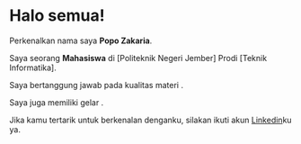 # Halo semua! 

Perkenalkan nama saya **Popo Zakaria**.<br>

Saya seorang **Mahasiswa** di [Politeknik Negeri Jember] Prodi [Teknik Informatika].<br>

Saya bertanggung jawab pada kualitas materi .<br>

Saya juga memiliki gelar .<br>

Jika kamu tertarik untuk berkenalan denganku, silakan ikuti akun [Linkedin](https://www.linkedin.com/in/popo-zakaria-486883277?miniProfileUrn=urn%3Ali%3Afs_miniProfile%3AACoAAEOVLuYBBVtDoqBIG85QJk7cyTrso8pU_HQ&lipi=urn%3Ali%3Apage%3Ad_flagship3_search_srp_all%3BuRGdQ0Z7Tp20lGb9pJYe%2FQ%3D%3D)ku ya.
